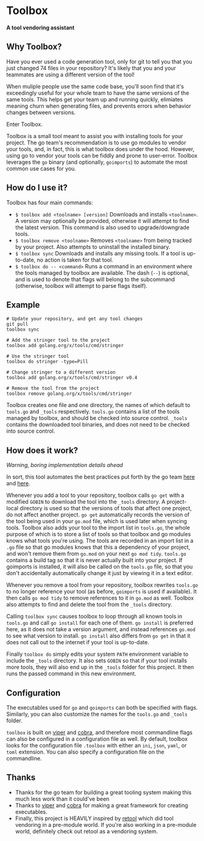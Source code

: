 Toolbox
=======

**A tool vendoring assistant**

Why Toolbox?
------------

Have you ever used a code generation tool, only for git to tell you that you just changed 74 files in your repository?  It's likely that you and your teammates are using a different version of the tool!

When muliple people use the same code base, you'll soon find that it's exceedingly useful for your whole team to have the same versions of the same tools.  This helps get your team up and running quickly, elimiates meaning churn when generating files, and prevents errors when behavior changes between versions.

Enter Toolbox.

Toolbox is a small tool meant to assist you with installing tools for your project.  The go team's recommendation is to use go modules to vendor your tools, and, in fact, this is what toolbox does under the hood.  However, using go to vendor your tools can be fiddly and prone to user-error.  Toolbox leverages the `go` binary (and optionally, `goimports`) to automate the most common use cases for you.

How do I use it?
----------------

Toolbox has four main commands:

* `$ toolbox add <toolname> [version]` Downloads and installs `<toolname>`.  A version may optionally be provided, otherwise it will attempt to find the latest version.  This command is also used to upgrade/downgrade tools.
* `$ toolbox remove <toolname>` Removes `<toolname>` from being tracked by your project.  Also attempts to uninstall the installed binary.
* `$ toolbox sync` Downloads and installs any missing tools.  If a tool is up-to-date, no action is taken for that tool.
* `$ toolbox do -- <command>` Runs a command in an environment where the tools managed by toolbox are available.  The dash (`--`) is optional, and is used to denote that flags will belong to the subcommand (otherwise, toolbox will attempt to parse flags itself).

Example
-------

```
# Update your repository, and get any tool changes
git pull
toolbox sync

# Add the stringer tool to the project
toolbox add golang.org/x/tools/cmd/stringer

# Use the stringer tool
toolbox do stringer -type=Pill

# Change stringer to a different version
toolbox add golang.org/x/tools/cmd/stringer v0.4

# Remove the tool from the project
toolbox remove golang.org/x/tools/cmd/stringer
```

Toolbox creates one file and one directory, the names of which default to `tools.go` and `_tools` respectively.  `tools.go` contains a list of the tools managed by toolbox, and should be checked into source control.  `_tools` contains the downloaded tool binaries, and does not need to be checked into source control.

How does it work?
-----------------

*Warning, boring implementation details ahead*

In sort, this tool automates the best practices put forth by the go team [here](https://github.com/golang/go/wiki/Modules#how-can-i-track-tool-dependencies-for-a-module) and [here](https://github.com/go-modules-by-example/index/blob/master/010_tools/README.md).

Whenever you add a tool to your repository, toolbox calls `go get` with a modified `GOBIN` to download the tool into the `_tools` directory.  A project-local directory is used so that the versions of tools that affect one project, do not affect another project.  `go get` automatically records the version of the tool being used in your `go.mod` file, which is used later when syncing tools.  Toolbox also adds your tool to the import list in `tools.go`, the whole purpose of which is to store a list of tools so that toolbox and go modules knows what tools you're using.  The tools are recorded in an import list in a `.go` file so that go modules knows that this a dependency of your project, and won't remove them from `go.mod` on your next `go mod tidy`.  `tools.go` contains a build tag so that it is never actually built into your project.  If goimports is installed, it will also be called on the `tools.go` file, so that you don't accidentally automatically change it just by viewing it in a text editor.

Whenever you remove a tool from your repository, toolbox rewrites `tools.go` to no longer reference your tool (as before, `goimports` is used if available).  It then calls `go mod tidy` to remove references to it in `go.mod` as well.  Toolbox also attempts to find and delete the tool from the `_tools` directory.

Calling `toolbox sync` causes toolbox to loop through all known tools in `tools.go` and call `go install` for each one of them.  `go install` is preferred here, as it does not take a version argument, and instead references `go.mod` to see what version to install.  `go install` also differs from `go get` in that it does not call out to the internet if your tool is up-to-date.

Finally `toolbox do` simply edits your system `PATH` environment variable to include the `_tools` directory.  It also sets `GOBIN` so that if your tool installs more tools, they will also end up in the `_tools` folder for this project. It then runs the passed command in this new environment.

Configuration
-------------

The executables used for `go` and `goimports` can both be specified with flags.  Similarly, you can also customize the names for the `tools.go` and `_tools` folder.

`toolbox` is built on [viper](https://github.com/spf13/viper) and [cobra](https://github.com/spf13/cobra), and therefore most commandline flags can also be configured in a configuration file as well. By default, toolbox looks for the configuration file `.toolbox` with either an `ini`, `json`, `yaml`, or `toml` extension.  You can also specify a configuration file on the commandline.

Thanks
------

* Thanks for the go team for building a great tooling system making this much less work than it could've been
* Thanks to [viper](https://github.com/spf13/viper) and [cobra](https://github.com/spf13/cobra) for making a great framework for creating executables.
* Finally, this project is HEAVILY inspired by [retool](https://github.com/twitchtv/retool) which did tool vendoring in a pre-module world.  If you're also working in a pre-module world, definitely check out retool as a vendoring system.
